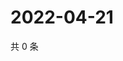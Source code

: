 # 2022-04-21

共 0 条

<!-- BEGIN WEIBO -->
<!-- 最后更新时间 Thu Apr 21 2022 03:00:41 GMT+0800 (China Standard Time) -->

<!-- END WEIBO -->
